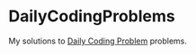 # DailyCodingProblems
My solutions to [Daily Coding Problem](https://www.dailycodingproblem.com/) problems.
